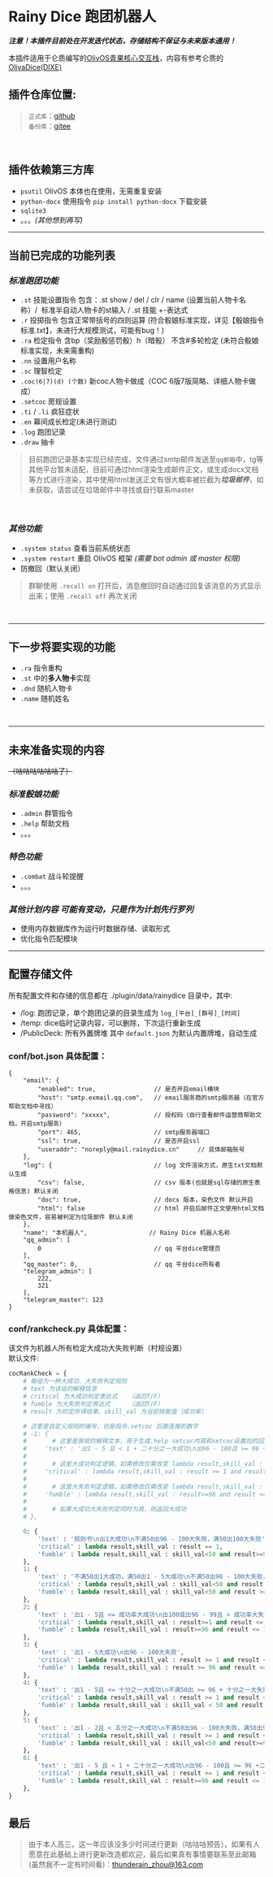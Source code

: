 # Rainy Dice 跑团机器人

***注意！本插件目前处在开发迭代状态，存储结构不保证与未来版本通用！***

本插件适用于仑质编写的[OlivOS青果核心交互栈](https://github.com/OlivOS-Team/OlivOS)，内容有参考仑质的[OlivaDice(DIXE)](https://github.com/lunzhiPenxil/Dice)
<br>

## 插件仓库位置:
>`正式库`：[github](https://github.com/raininboat/rainydice)<br>
>`备份库`：[gitee](https://gitee.com/thunderain_zhou/rainydice)
<br>

## 插件依赖第三方库
- `psutil` OlivOS 本体也在使用，无需重复安装
- `python-docx` 使用指令 `pip install python-docx` 下载安装
- `sqlite3`
- 。。。*(其他想到再写)*

- - -

## 当前已完成的功能列表
### _标准跑团功能_
- `.st` 技能设置指令 包含：.st show / del / clr / name (设置当前人物卡名称）/  标准半自动人物卡的st输入 / .st 技能 +-表达式
- `.r` 投掷指令 包含正常带括号的四则运算    (符合骰娘标准实现，详见【骰娘指令标准.txt】，未进行大规模测试，可能有bug！)
- `.ra` 检定指令 含bp（奖励骰惩罚骰）h（暗骰） 不含#多轮检定     (未符合骰娘标准实现，未来需重构)
- `.nn` 设置用户名称
- `.sc` 理智检定
- `.coc(6|7)(d) (个数)` 新coc人物卡做成（COC 6版7版简略、详细人物卡做成）
- `.setcoc` 房规设置
- `.ti` / `.li` 疯狂症状
- `.en` 幕间成长检定(未进行测试)
- `.log` 跑团记录
- `.draw` 抽卡
> 目前跑团记录基本实现已经完成，文件通过smtp邮件发送至`qq邮箱`中，tg等其他平台暂未适配，目前可通过html渲染生成邮件正文，或生成docx文档等方式进行渲染，其中使用html发送正文有很大概率被拦截为***垃圾邮件***，如未获取，请尝试在垃圾邮件中寻找或自行联系master
<br>

### _其他功能_
- `.system status` 查看当前系统状态
- `.system restart` 重启 OlivOS 框架 *(需要 bot admin 或 master 权限)*
- 防撤回（默认关闭）
> 群聊使用 `.recall on` 打开后，消息撤回时自动通过回复该消息的方式显示出来；使用 `.recall off` 再次关闭
<br>

- - -
## 下一步将要实现的功能
- `.ra` 指令重构
- `.st` 中的**多人物卡**实现
- `.dnd` 随机人物卡
- `.name` 随机姓名 
<br>

- - -
## 未来准备实现的内容
~~（咕咕咕咕咕咕了）~~

### _标准骰娘功能_
* `.admin` 群管指令
* `.help` 帮助文档
* 。。。

### _特色功能_
- `.combat` 战斗轮提醒
- 。。。

### _其他计划内容_ ***可能有变动，只是作为计划先行罗列***
- 使用内存数据库作为运行时数据存储、读取形式
- 优化指令匹配模块

- - -
## 配置存储文件
所有配置文件和存储的信息都在 ./plugin/data/rainydice 目录中，其中:
- /log: 跑团记录，单个跑团记录的目录生成为 `log_[平台]_[群号]_[时间]`
- /temp: dice临时记录内容，可以删除，下次运行重新生成
- /PublicDeck: 所有外置牌堆 其中 `default.json` 为默认内置牌堆，自动生成

### conf/bot.json 具体配置：
```jsonc
{
    "email": {
        "enabled": true,                // 是否开启email模块
        "host": "smtp.exmail.qq.com",   // email服务商的smtp服务器（在官方帮助文档中寻找）
        "password": "xxxxx",            // 授权码（自行查看邮件运营商帮助文档，开启smtp服务）
        "port": 465,                    // smtp服务器端口
        "ssl": true,                    // 是否开启ssl
        "useraddr": "noreply@mail.rainydice.cn"     // 具体邮箱账号
    },
    "log": {                            // log 文件渲染方式，原生txt文档默认生成
        "csv": false,                   // csv 版本(也就是sql存储的原生表格信息) 默认关闭
        "doc": true,                    // docx 版本，染色文件 默认开启
        "html": false                   // html 开启后邮件正文使用html文档做染色文件，容易被判定为垃圾邮件 默认关闭
    },
    "name": "本机器人",                 // Rainy Dice 机器人名称
    "qq_admin": [
        0                               // qq 平台dice管理员
    ],
    "qq_master": 0,                     // qq 平台dice所有者
    "telegram_admin": [
        222,
        321
    ],
    "telegram_master": 123
}
```
### conf/rankcheck.py 具体配置：
该文件为机器人所有检定大成功大失败判断（村规设置）<br>
默认文件:
```python
cocRankCheck = {
    # 每组为一种大成功、大失败判定规则
    # text 为该组的解释信息
    # critical 为大成功判定表达式   （返回T/F）
    # fumble 为大失败判定表达式     （返回T/F）
    # result 为检定所得结果，skill_val 为当前技能值（成功率）

    # 这里是自定义规则的编号，也是指令.setcoc 后面连接的数字
    # -1: {
    #       # 这里是房规的解释文本，用于生成.help setcoc内容和setcoc设置后的回应内容中具体规则描述部分
    #     'text' : '出1 - 5 且 < 1 + 二十分之一大成功\n出96 - 100且 >= 96 +二十分之一大失败(全部使用整除)',
    #
    #       # 这是大成功判定逻辑，如需修改仅需改变 lambda result,skill_val : 后方表达式内容 为真则大成功
    #     'critical' : lambda result,skill_val : result >= 1 and result <= 5 and result <= 1+skill_val//20 or result == 1,
    #
    #       # 这是大失败判定逻辑，如需修改仅需改变 lambda result,skill_val : 后方表达式内容 为真则大失败
    #     'fumble' : lambda result,skill_val : result>=96 and result <= 100 and result >= 96 + skill_val//20 or result ==100
    #
    #       # 如果大成功大失败判定同时为真，则返回大成功
    # },

    0: {
        'text' : '规则书\n出1大成功\n不满50出96 - 100大失败，满50出100大失败',
        'critical' : lambda result,skill_val : result == 1,
        'fumble' : lambda result,skill_val : skill_val<50 and result>=96 and result <= 100 or skill_val>=50 and result == 100
    },
    1: {
        'text' : '不满50出1大成功，满50出1 - 5大成功\n不满50出96 - 100大失败，满50出100大失败',
        'critical' : lambda result,skill_val : skill_val<50 and result == 1 or skill_val >= 50 and result >= 1 and result <= 5,
        'fumble' : lambda result,skill_val : skill_val<50 and result >= 96 and result <= 100 or skill_val >= 50 and result == 100
    },
    2: {
        'text' : '出1 - 5且 <= 成功率大成功\n出100或出96 - 99且 > 成功率大失败',
        'critical' : lambda result,skill_val : result>=1 and result <= 5 and result <= skill_val,
        'fumble' : lambda result,skill_val : result>=96 and result <= 100 and result > skill_val
    },
    3: {
        'text' : '出1 - 5大成功\n出96 - 100大失败',
        'critical' : lambda result,skill_val : result >= 1 and result <= 5,
        'fumble' : lambda result,skill_val : result >= 96 and result <= 100
    },
    4: {
        'text' : '出1 - 5且 <= 十分之一大成功\n不满50出 >= 96 + 十分之一大失败，满50出100大失败(全部使用整除)',
        'critical' : lambda result,skill_val : result >= 1 and result <= 5 and result <= skill_val//10,
        'fumble' : lambda result,skill_val : skill_val < 50 and result >= 96+skill_val//10 and result <= 100 or skill_val >= 50 and result == 100
    },
    5: {
        'text' : '出1 - 2且 < 五分之一大成功\n不满50出96 - 100大失败，满50出99 - 100大失败(全部使用整除)',
        'critical' : lambda result,skill_val : result >= 1 and result <= 2 and result <= skill_val//5,
        'fumble' : lambda result,skill_val : skill_val<50 and result>=96 and result <= 100 or skill_val>=50 and result == 100
    },
    6: {
        'text' : '出1 - 5 且 < 1 + 二十分之一大成功\n出96 - 100且 >= 96 +二十分之一大失败(全部使用整除)',
        'critical' : lambda result,skill_val : result >= 1 and result <= 5 and result <= 1+skill_val//20 or result == 1,
        'fumble' : lambda result,skill_val : result>=96 and result <= 100 and result >= 96 + skill_val//20 or result ==100
    },
}
```
## 最后

>由于本人高三，这一年应该没多少时间进行更新（咕咕咕预告），如果有人愿意在此基础上进行更新改造都欢迎，最后如果真有事情要联系至此邮箱(虽然我不一定有时间看)：thunderain_zhou@163.com
